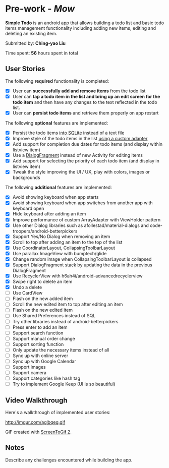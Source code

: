 # Pre-work - *Mow*

**Simple Todo** is an android app that allows building a todo list and basic todo items management functionality including adding new items, editing and deleting an existing item.

Submitted by: **Ching-yao Liu**

Time spent: **56** hours spent in total

## User Stories

The following **required** functionality is completed:

* [x] User can **successfully add and remove items** from the todo list
* [x] User can **tap a todo item in the list and bring up an edit screen for the todo item** and then have any changes to the text reflected in the todo list.
* [x] User can **persist todo items** and retrieve them properly on app restart

The following **optional** features are implemented:

* [x] Persist the todo items [into SQLite](http://guides.codepath.com/android/Persisting-Data-to-the-Device#sqlite) instead of a text file
* [x] Improve style of the todo items in the list [using a custom adapter](http://guides.codepath.com/android/Using-an-ArrayAdapter-with-ListView)
* [x] Add support for completion due dates for todo items (and display within listview item)
* [x] Use a [DialogFragment](http://guides.codepath.com/android/Using-DialogFragment) instead of new Activity for editing items
* [x] Add support for selecting the priority of each todo item (and display in listview item)
* [x] Tweak the style improving the UI / UX, play with colors, images or backgrounds

The following **additional** features are implemented:

* [x] Avoid showing keyboard when app starts
* [x] Avoid showing keyboard when app switches from another app with keyboard open
* [x] Hide keyboard after adding an item
* [x] Improve performance of custom ArrayAdapter with ViewHolder pattern
* [x] Use other Dialog libraries such as afollestad/material-dialogs and code-troopers/android-betterpickers
* [x] Support Yes/No Dialog when removing an item
* [x] Scroll to top after adding an item to the top of the list
* [x] Use CoordinatorLayout, CollapsingToolbarLayout
* [x] Use parallax ImageView with bumptech/glide
* [x] Change random image when CollapsingToolbarLayout is collapsed
* [x] Support DialogFragment stack by updating the data in the previous DialogFragment
* [x] Use RecyclerView with h6ah4i/android-advancedrecyclerview
* [x] Swipe right to delete an item
* [x] Undo a delete
* [ ] Use CardView
* [ ] Flash on the new added item
* [ ] Scroll the new edited item to top after editing an item
* [ ] Flash on the new edited item
* [ ] Use Shared Preferences instead of SQL
* [ ] Try other libraries instead of android-betterpickers
* [ ] Press enter to add an item
* [ ] Support search function
* [ ] Support manual order change
* [ ] Support sorting function
* [ ] Only update the necessary items instead of all
* [ ] Sync up with online server
* [ ] Sync up with Google Calendar
* [ ] Support images
* [ ] Support camera
* [ ] Support categories like hash tag
* [ ] Try to implement Google Keep (UI is so beautiful)

## Video Walkthrough 

Here's a walkthrough of implemented user stories:

http://imgur.com/aglbqeg.gif

GIF created with [ScreenToGif 2](https://screentogif.codeplex.com/).

## Notes

Describe any challenges encountered while building the app.
